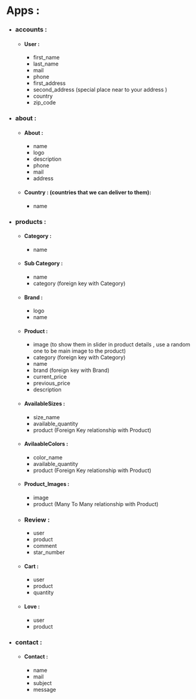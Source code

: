 # Apps :

* ### accounts :

  * #### User :

    * first_name
    * last_name
    * mail
    * phone
    * first_address
    * second_address (special place near to your address )
    * country
    * zip_code

* ### about :

  * #### About :

    * name
    * logo
    * description
    * phone
    * mail
    * address

  * #### Country : (countries that we can deliver to them):

    * name

* ### products :

  * #### Category :

    * name

  * #### Sub Category :

    * name
    * category (foreign key with Category)

  * #### Brand :

    * logo
    * name

  * #### Product :

    * image (to show them in slider in product details , use a random one to be main image to the product)
    * category (foreign key with Category)
    * name
    * brand (foreign key with Brand)
    * current_price
    * previous_price
    * description

  * #### AvailableSizes :

    * size_name
    * available_quantity
    * product (Foreign Key relationship with Product)

  * #### AvilaableColors :

    * color_name
    * available_quantity
    * product (Foreign Key relationship with Product)

  * #### Product_Images :

    * image
    * product (Many To Many relationship with Product)

  * ### Review :

    * user
    * product
    * comment
    * star_number

  * #### Cart :

    * user
    * product
    * quantity

  * #### Love :

    * user
    * product

* ### contact :

  * #### Contact :

    * name
    * mail
    * subject
    * message